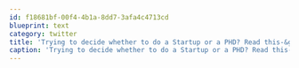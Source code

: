 ```yaml
---
id: f18681bf-00f4-4b1a-8dd7-3afa4c4713cd
blueprint: text
category: twitter
title: 'Trying to decide whether to do a Startup or a PHD? Read this-&gt; ow.ly/90rnW'
caption: 'Trying to decide whether to do a Startup or a PHD? Read this-&gt; <a href="http://ow.ly/90rnW" title="http://ow.ly/90rnW" class="link link_untco">ow.ly/90rnW</a>'
---
```

